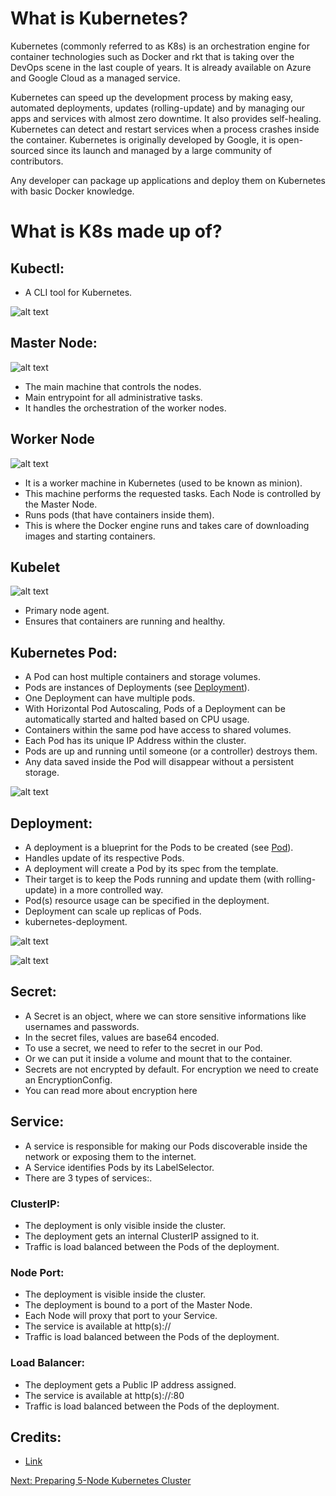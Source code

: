 # What is Kubernetes?

Kubernetes (commonly referred to as K8s) is an orchestration engine for container technologies such as Docker and rkt that is taking over the DevOps scene in the last couple of years. It is already available on Azure and Google Cloud as a managed service.

Kubernetes can speed up the development process by making easy, automated deployments, updates (rolling-update) and by managing our apps and services with almost zero downtime. It also provides self-healing. Kubernetes can detect and restart services when a process crashes inside the container. Kubernetes is originally developed by Google, it is open-sourced since its launch and managed by a large community of contributors.

Any developer can package up applications and deploy them on Kubernetes with basic Docker knowledge.

# What is K8s made up of?

## Kubectl:

- A CLI tool for Kubernetes.

![alt text](https://raw.githubusercontent.com/ajeetraina/kubernetes101/master/architecture/kubernetes-kubectl.png)



## Master Node:

![alt text](https://raw.githubusercontent.com/ajeetraina/kubernetes101/master/architecture/kubernetes-kubelet.png)

- The main machine that controls the nodes.
- Main entrypoint for all administrative tasks.
- It handles the orchestration of the worker nodes.

## Worker Node

![alt text](https://raw.githubusercontent.com/ajeetraina/kubernetes101/master/architecture/kubernetes-worker-node.png)

- It is a worker machine in Kubernetes (used to be known as minion).
- This machine performs the requested tasks. Each Node is controlled by the Master Node.
- Runs pods (that have containers inside them).
- This is where the Docker engine runs and takes care of downloading images and starting containers.

## Kubelet

![alt text](https://raw.githubusercontent.com/ajeetraina/kubernetes101/master/architecture/kubernetes-kubelet.png)

- Primary node agent.
- Ensures that containers are running and healthy.

## Kubernetes Pod:

- A Pod can host multiple containers and storage volumes.
- Pods are instances of Deployments (see [Deployment](https://collabnix.github.io/kubelabs/Deployment101/index.html)).
- One Deployment can have multiple pods.
- With Horizontal Pod Autoscaling, Pods of a Deployment can be automatically started and halted based on CPU usage.
- Containers within the same pod have access to shared volumes.
- Each Pod has its unique IP Address within the cluster.
- Pods are up and running until someone (or a controller) destroys them.
- Any data saved inside the Pod will disappear without a persistent storage.

![alt text](https://raw.githubusercontent.com/ajeetraina/kubernetes101/master/architecture/kubernetes-pod-new.png)


## Deployment:

- A deployment is a blueprint for the Pods to be created (see [Pod](https://collabnix.github.io/kubelabs/pods101/deploy-your-first-nginx-pod.html)).
- Handles update of its respective Pods.
- A deployment will create a Pod by its spec from the template.
- Their target is to keep the Pods running and update them (with rolling-update) in a more controlled way.
- Pod(s) resource usage can be specified in the deployment.
- Deployment can scale up replicas of Pods.
- kubernetes-deployment.

![alt text](https://raw.githubusercontent.com/ajeetraina/kubernetes101/master/architecture/kubernetes-deployment%20(1).png)

![alt text](https://raw.githubusercontent.com/ajeetraina/kubernetes101/master/architecture/kubernetes-deployment%20(1).png)

## Secret:

- A Secret is an object, where we can store sensitive informations like usernames and passwords.
- In the secret files, values are base64 encoded.
- To use a secret, we need to refer to the secret in our Pod.
- Or we can put it inside a volume and mount that to the container.
- Secrets are not encrypted by default. For encryption we need to create an EncryptionConfig.
- You can read more about encryption here

## Service:

- A service is responsible for making our Pods discoverable inside the network or exposing them to the internet.
- A Service identifies Pods by its LabelSelector.
- There are 3 types of services:.

### ClusterIP:
- The deployment is only visible inside the cluster.
- The deployment gets an internal ClusterIP assigned to it.
- Traffic is load balanced between the Pods of the deployment.

### Node Port:
- The deployment is visible inside the cluster.
- The deployment is bound to a port of the Master Node.
- Each Node will proxy that port to your Service.
- The service is available at http(s)://<ip>
- Traffic is load balanced between the Pods of the deployment.

### Load Balancer:
- The deployment gets a Public IP address assigned.
- The service is available at http(s)://<IP>:80
- Traffic is load balanced between the Pods of the deployment.

## Credits:
- [Link](https://blog.risingstack.com/what-is-kubernetes-how-to-get-started/)

[Next: Preparing 5-Node Kubernetes Cluster](http://kubelabs.collabnix.com/kube101.html)
